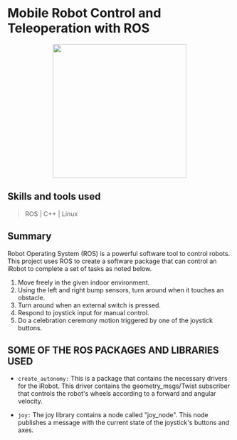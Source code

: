 # Mobile Robot Control and Teleoperation with ROS

<p align="center">
  <img width="300" src="https://secure.img1-fg.wfcdn.com/im/53613036/resize-h800-w800%5Ecompr-r85/8436/84360235/iRobot%25AE+Roomba%25AE+e5+%25285150%2529+Wi-Fi%25AE+Connected+Robot+Vacuum.jpg">
</p>

## Skills and tools used

> ROS | C++ | Linux

## Summary 

Robot Operating System (ROS) is a powerful software tool to control robots. This project uses ROS to create a software package that can control an iRobot to complete a set of tasks as noted below.

1. Move freely in the given indoor environment.
2. Using the left and right bump sensors, turn around when it touches an obstacle.
3. Turn around when an external switch is pressed.
4. Respond to joystick input for manual control.
5. Do a celebration ceremony motion triggered by one of the joystick buttons.

## SOME OF THE ROS PACKAGES AND LIBRARIES USED

* `create_autonomy:` This is a package that contains the necessary drivers for the iRobot. This driver contains the geometry_msgs/Twist subscriber that controls the robot's wheels according to a forward and angular velocity.

* `joy:` The joy library contains a node called "joy_node". This node publishes a message with the current state of the joystick's buttons and axes.
